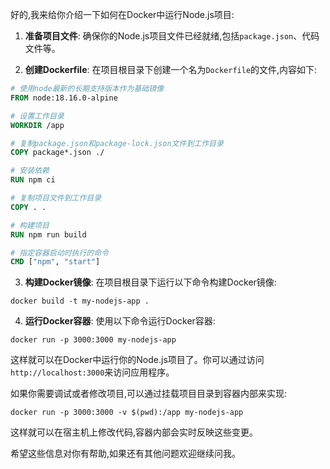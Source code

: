 好的,我来给你介绍一下如何在Docker中运行Node.js项目:

1. **准备项目文件**: 确保你的Node.js项目文件已经就绪,包括`package.json`、代码文件等。

2. **创建Dockerfile**: 在项目根目录下创建一个名为`Dockerfile`的文件,内容如下:

```dockerfile
# 使用node最新的长期支持版本作为基础镜像
FROM node:18.16.0-alpine

# 设置工作目录
WORKDIR /app

# 复制package.json和package-lock.json文件到工作目录
COPY package*.json ./

# 安装依赖
RUN npm ci

# 复制项目文件到工作目录
COPY . .

# 构建项目
RUN npm run build

# 指定容器启动时执行的命令
CMD ["npm", "start"]
```

3. **构建Docker镜像**: 在项目根目录下运行以下命令构建Docker镜像:

```
docker build -t my-nodejs-app .
```

4. **运行Docker容器**: 使用以下命令运行Docker容器:

```
docker run -p 3000:3000 my-nodejs-app
```

这样就可以在Docker中运行你的Node.js项目了。你可以通过访问`http://localhost:3000`来访问应用程序。

如果你需要调试或者修改项目,可以通过挂载项目目录到容器内部来实现:

```
docker run -p 3000:3000 -v $(pwd):/app my-nodejs-app
```

这样就可以在宿主机上修改代码,容器内部会实时反映这些变更。

希望这些信息对你有帮助,如果还有其他问题欢迎继续问我。